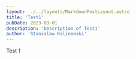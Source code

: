 ```yaml
---
layout: ../../layouts/MarkdownPostLayout.astro
title: 'Test1'
pubDate: 2023-03-01
description: 'Description of Test1'
author: 'Stanislaw Kalinowski'
---
```

Test 1